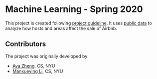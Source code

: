# Machine Learning - Spring 2020

This project is created following [project guideline](https://www.chrismusco.com/introml/project_guidelines.pdf).
It uses [public data](https://www.kaggle.com/dgomonov/new-york-city-airbnb-open-data) to analyze how hosts and areas affect the sale of Airbnb.

## Contributors

The project was originally developed by:
* [Ava Zheng](https://github.com/evve212233), CS, NYU
* [Manxueying Li](https://github.com/lmxy0212), CS, NYU
